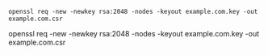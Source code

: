 
~~~
openssl req -new -newkey rsa:2048 -nodes -keyout example.com.key -out example.com.csr
~~~

openssl req -new -newkey rsa:2048 -nodes -keyout example.com.key -out example.com.csr


